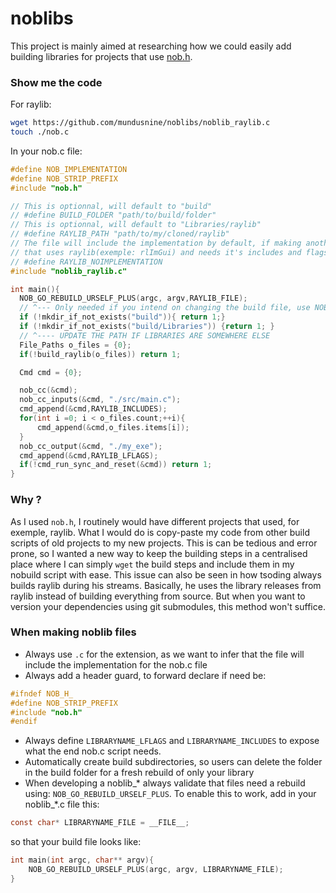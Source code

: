 # noblibs
This project is mainly aimed at researching how we could easily add building libraries for projects that use [nob.h](https://github.com/tsoding/nob.h).

### Show me the code
For raylib:
```sh
wget https://github.com/mundusnine/noblibs/noblib_raylib.c
touch ./nob.c
```
In your nob.c file:
```c
#define NOB_IMPLEMENTATION
#define NOB_STRIP_PREFIX
#include "nob.h"

// This is optionnal, will default to "build"
// #define BUILD_FOLDER "path/to/build/folder"
// This is optionnal, will default to "Libraries/raylib"
// #define RAYLIB_PATH "path/to/my/cloned/raylib"
// The file will include the implementation by default, if making another noblib_*
// that uses raylib(exemple: rlImGui) and needs it's includes and flags, do :
// #define RAYLIB_NOIMPLEMENTATION 
#include "noblib_raylib.c"

int main(){
  NOB_GO_REBUILD_URSELF_PLUS(argc, argv,RAYLIB_FILE);
  // ^--- Only needed if you intend on changing the build file, use NOB_GO_REBUILD_URSELF otherwise
  if (!mkdir_if_not_exists("build")){ return 1;}
  if (!mkdir_if_not_exists("build/Libraries")) {return 1; }
  // ^---- UPDATE THE PATH IF LIBRARIES ARE SOMEWHERE ELSE
  File_Paths o_files = {0};
  if(!build_raylib(o_files)) return 1;

  Cmd cmd = {0};

  nob_cc(&cmd);
  nob_cc_inputs(&cmd, "./src/main.c");
  cmd_append(&cmd,RAYLIB_INCLUDES);
  for(int i =0; i < o_files.count;++i){
      cmd_append(&cmd,o_files.items[i]);
  }
  nob_cc_output(&cmd, "./my_exe");
  cmd_append(&cmd,RAYLIB_LFLAGS);
  if(!cmd_run_sync_and_reset(&cmd)) return 1;
}
```

### Why ?
As I used `nob.h`, I routinely would have different projects that used, for exemple, raylib. What I would do is copy-paste my code from other build scripts of old projects to my new projects. This is can be tedious and error prone, so I wanted a new way to keep the building steps in a centralised place where I can  simply `wget` the build steps and include them in my nobuild script with ease. This issue can also be seen in how tsoding always builds raylib during his streams. Basically, he uses the library releases from raylib instead of building everything from source. But when you want to version your dependencies using git submodules, this method won't suffice. 

### When making noblib files
- Always use `.c` for the extension, as we want to infer that the file will include the implementation for the nob.c file
- Always add a header guard, to forward declare if need be:
```c
#ifndef NOB_H_
#define NOB_STRIP_PREFIX
#include "nob.h"
#endif
```
- Always define `LIBRARYNAME_LFLAGS` and `LIBRARYNAME_INCLUDES` to expose what the end nob.c script needs.
- Automatically create build subdirectories, so users can delete the folder in the build folder for a fresh rebuild of only your library
- When developing a noblib_* always validate that files need a rebuild using: `NOB_GO_REBUILD_URSELF_PLUS`. To enable this to work, add in your noblib_*.c file this:
```c
const char* LIBRARYNAME_FILE = __FILE__;
```
so that your build file looks like: 
```c
int main(int argc, char** argv){
    NOB_GO_REBUILD_URSELF_PLUS(argc, argv, LIBRARYNAME_FILE);
}
```
